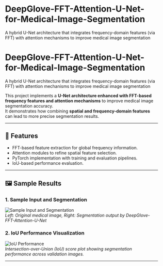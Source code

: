 # DeepGlove-FFT-Attention-U-Net-for-Medical-Image-Segmentation
A hybrid U-Net architecture that integrates frequency-domain features (via FFT) with attention mechanisms to improve medical image segmentation

# DeepGlove-FFT-Attention-U-Net-for-Medical-Image-Segmentation
A hybrid U-Net architecture that integrates frequency-domain features (via FFT) with attention mechanisms to improve medical image segmentation

This project implements a **U-Net architecture enhanced with FFT-based frequency features and attention mechanisms** to improve medical image segmentation accuracy.  
It demonstrates how combining **spatial and frequency-domain features** can lead to more precise segmentation results.  

---

## 🔑 Features
- FFT-based feature extraction for global frequency information.  
- Attention modules to refine spatial feature selection.  
- PyTorch implementation with training and evaluation pipelines.  
- IoU-based performance evaluation.  

---

## 🖼️ Sample Results

### 1. Sample Input and Segmentation
![Sample Input and Segmentation](path/to/sample_input_segmentation.png)  
*Left: Original medical image, Right: Segmentation output by DeepGlove-FFT-Attention-U-Net*

### 2. IoU Performance Visualization
![IoU Performance](path/to/iou_plot.png)  
*Intersection-over-Union (IoU) score plot showing segmentation performance across validation images.*

---


